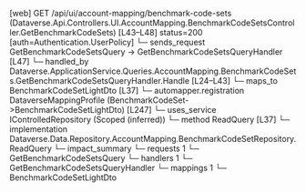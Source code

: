 [web] GET /api/ui/account-mapping/benchmark-code-sets  (Dataverse.Api.Controllers.UI.AccountMapping.BenchmarkCodeSetsController.GetBenchmarkCodeSets)  [L43–L48] status=200 [auth=Authentication.UserPolicy]
  └─ sends_request GetBenchmarkCodeSetsQuery -> GetBenchmarkCodeSetsQueryHandler [L47]
    └─ handled_by Dataverse.ApplicationService.Queries.AccountMapping.BenchmarkCodeSets.GetBenchmarkCodeSetsQueryHandler.Handle [L24–L43]
      └─ maps_to BenchmarkCodeSetLightDto [L37]
        └─ automapper.registration DataverseMappingProfile (BenchmarkCodeSet->BenchmarkCodeSetLightDto) [L247]
      └─ uses_service IControlledRepository<BenchmarkCodeSet> (Scoped (inferred))
        └─ method ReadQuery [L37]
          └─ implementation Dataverse.Data.Repository.AccountMapping.BenchmarkCodeSetRepository.ReadQuery
  └─ impact_summary
    └─ requests 1
      └─ GetBenchmarkCodeSetsQuery
    └─ handlers 1
      └─ GetBenchmarkCodeSetsQueryHandler
    └─ mappings 1
      └─ BenchmarkCodeSetLightDto

